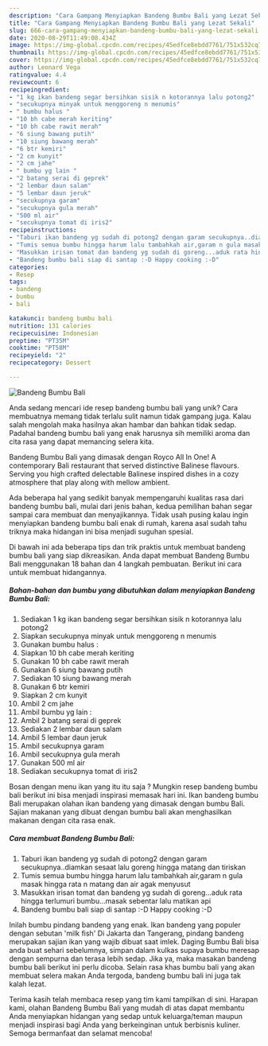```yaml
---
description: "Cara Gampang Menyiapkan Bandeng Bumbu Bali yang Lezat Sekali"
title: "Cara Gampang Menyiapkan Bandeng Bumbu Bali yang Lezat Sekali"
slug: 666-cara-gampang-menyiapkan-bandeng-bumbu-bali-yang-lezat-sekali
date: 2020-08-29T11:49:08.434Z
image: https://img-global.cpcdn.com/recipes/45edfce8ebdd7761/751x532cq70/bandeng-bumbu-bali-foto-resep-utama.jpg
thumbnail: https://img-global.cpcdn.com/recipes/45edfce8ebdd7761/751x532cq70/bandeng-bumbu-bali-foto-resep-utama.jpg
cover: https://img-global.cpcdn.com/recipes/45edfce8ebdd7761/751x532cq70/bandeng-bumbu-bali-foto-resep-utama.jpg
author: Leonard Vega
ratingvalue: 4.4
reviewcount: 6
recipeingredient:
- "1 kg ikan bandeng segar bersihkan sisik n kotorannya lalu potong2"
- "secukupnya minyak untuk menggoreng n menumis"
- " bumbu halus "
- "10 bh cabe merah keriting"
- "10 bh cabe rawit merah"
- "6 siung bawang putih"
- "10 siung bawang merah"
- "6 btr kemiri"
- "2 cm kunyit"
- "2 cm jahe"
- " bumbu yg lain "
- "2 batang serai di geprek"
- "2 lembar daun salam"
- "5 lembar daun jeruk"
- "secukupnya garam"
- "secukupnya gula merah"
- "500 ml air"
- "secukupnya tomat di iris2"
recipeinstructions:
- "Taburi ikan bandeng yg sudah di potong2 dengan garam secukupnya..diamkan sesaat lalu goreng hingga matang dan tiriskan"
- "Tumis semua bumbu hingga harum lalu tambahkah air,garam n gula masak hingga rata n matang dan air agak menyusut"
- "Masukkan irisan tomat dan bandeng yg sudah di goreng...aduk rata hingga terlumuri bumbu...masak sebentar lalu matikan api"
- "Bandeng bumbu bali siap di santap :-D Happy cooking :-D"
categories:
- Resep
tags:
- bandeng
- bumbu
- bali

katakunci: bandeng bumbu bali 
nutrition: 131 calories
recipecuisine: Indonesian
preptime: "PT35M"
cooktime: "PT58M"
recipeyield: "2"
recipecategory: Dessert

---
```



![Bandeng Bumbu Bali](https://img-global.cpcdn.com/recipes/45edfce8ebdd7761/751x532cq70/bandeng-bumbu-bali-foto-resep-utama.jpg)

Anda sedang mencari ide resep bandeng bumbu bali yang unik? Cara membuatnya memang tidak terlalu sulit namun tidak gampang juga. Kalau salah mengolah maka hasilnya akan hambar dan bahkan tidak sedap. Padahal bandeng bumbu bali yang enak harusnya sih memiliki aroma dan cita rasa yang dapat memancing selera kita.

Bandeng Bumbu Bali yang dimasak dengan Royco All In One! A contemporary Bali restaurant that served distinctive Balinese flavours. Serving you high crafted delectable Balinese inspired dishes in a cozy atmosphere that play along with mellow ambient.

Ada beberapa hal yang sedikit banyak mempengaruhi kualitas rasa dari bandeng bumbu bali, mulai dari jenis bahan, kedua pemilihan bahan segar sampai cara membuat dan menyajikannya. Tidak usah pusing kalau ingin menyiapkan bandeng bumbu bali enak di rumah, karena asal sudah tahu triknya maka hidangan ini bisa menjadi suguhan spesial.


Di bawah ini ada beberapa tips dan trik praktis untuk membuat bandeng bumbu bali yang siap dikreasikan. Anda dapat membuat Bandeng Bumbu Bali menggunakan 18 bahan dan 4 langkah pembuatan. Berikut ini cara untuk membuat hidangannya.

<!--inarticleads1-->

##### Bahan-bahan dan bumbu yang dibutuhkan dalam menyiapkan Bandeng Bumbu Bali:

1. Sediakan 1 kg ikan bandeng segar bersihkan sisik n kotorannya lalu potong2
1. Siapkan secukupnya minyak untuk menggoreng n menumis
1. Gunakan  bumbu halus :
1. Siapkan 10 bh cabe merah keriting
1. Gunakan 10 bh cabe rawit merah
1. Gunakan 6 siung bawang putih
1. Sediakan 10 siung bawang merah
1. Gunakan 6 btr kemiri
1. Siapkan 2 cm kunyit
1. Ambil 2 cm jahe
1. Ambil  bumbu yg lain :
1. Ambil 2 batang serai di geprek
1. Sediakan 2 lembar daun salam
1. Ambil 5 lembar daun jeruk
1. Ambil secukupnya garam
1. Ambil secukupnya gula merah
1. Gunakan 500 ml air
1. Sediakan secukupnya tomat di iris2


Bosan dengan menu ikan yang itu itu saja ? Mungkin resep bandeng bumbu bali berikut ini bisa menjadi inspirasi memasak hari ini. Ikan bandeng bumbu Bali merupakan olahan ikan bandeng yang dimasak dengan bumbu Bali. Sajian makanan yang dibuat dengan bumbu bali akan menghasilkan makanan dengan cita rasa enak. 

<!--inarticleads2-->

##### Cara membuat Bandeng Bumbu Bali:

1. Taburi ikan bandeng yg sudah di potong2 dengan garam secukupnya..diamkan sesaat lalu goreng hingga matang dan tiriskan
1. Tumis semua bumbu hingga harum lalu tambahkah air,garam n gula masak hingga rata n matang dan air agak menyusut
1. Masukkan irisan tomat dan bandeng yg sudah di goreng...aduk rata hingga terlumuri bumbu...masak sebentar lalu matikan api
1. Bandeng bumbu bali siap di santap :-D Happy cooking :-D


Inilah bumbu pindang bandeng yang enak. Ikan bandeng yang populer dengan sebutan &#39;milk fish&#39; Di Jakarta dan Tangerang, pindang bandeng merupakan sajian ikan yang wajib dibuat saat imlek. Daging Bumbu Bali bisa anda buat sehari sebelumnya, simpan dalam kulkas supaya bumbu meresap dengan sempurna dan terasa lebih sedap. Jika ya, maka masakan bandeng bumbu bali berikut ini perlu dicoba. Selain rasa khas bumbu bali yang akan membuat selera makan Anda tergoda, bandeng bumbu bali ini juga tak kalah lezat. 

Terima kasih telah membaca resep yang tim kami tampilkan di sini. Harapan kami, olahan Bandeng Bumbu Bali yang mudah di atas dapat membantu Anda menyiapkan hidangan yang sedap untuk keluarga/teman maupun menjadi inspirasi bagi Anda yang berkeinginan untuk berbisnis kuliner. Semoga bermanfaat dan selamat mencoba!
